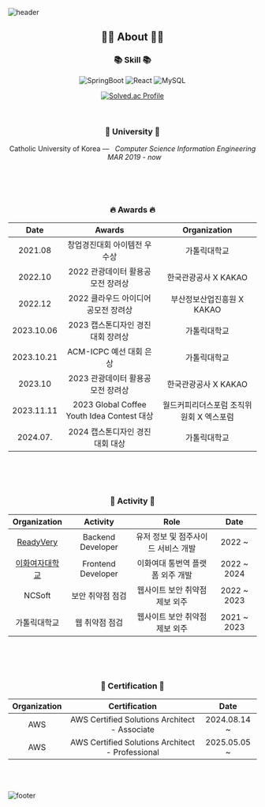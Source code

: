![header](https://capsule-render.vercel.app/api?type=slice&color=30A9DE&height=60&section=header)

<div align=center>
 
 <h2 align="center">👨‍💻 About 👨‍💻</h2>

 <h3 align="center">📚 Skill 📚</h3>
 
<div align="center">
<img alt=
"SpringBoot" src="https://img.shields.io/badge/SpringBoot-6DB33F?style=flat&logo=SpringBoot&logoColor=white"/>
<img alt="React" src="https://img.shields.io/badge/-ReactJs-61DAFB?logo=react&logoColor=white&style=flat"/>
<img alt="MySQL" src="https://img.shields.io/badge/MySQL-4479A1?style=flat&logo=MySQL&logoColor=white"/>
 
[![Solved.ac Profile](http://mazassumnida.wtf/api/generate_badge?boj=1223v)](https://solved.ac/1223v)
<br>
</div>
<br> 

<h3 align="center">🏫 University 🏫</h3>
<p align="center">
Catholic University of Korea —  &nbsp; <em>Computer Science Information Engineering &nbsp;   MAR  2019 - now </em>
</p>   

</br>
</br>
</br>

<h3 align="center"> 🔥 Awards 🔥</h3>

|Date|Awards|Organization|
|:---:|:---:|:---:|
|2021.08 | 창업경진대회 아이템전 우수상 | 가톨릭대학교 |
|2022.10| 2022 관광데이터 활용공모전 장려상 | 한국관광공사 X KAKAO|
|2022.12| 2022 클라우드 아이디어 공모전 장려상 | 부산정보산업진흥원 X KAKAO |
|2023.10.06 | 2023 캡스톤디자인 경진대회 장려상| 가톨릭대학교 |
|2023.10.21| ACM-ICPC 예선 대회 은상| 가톨릭대학교 |
|2023.10| 2023 관광데이터 활용공모전 장려상 | 한국관광공사 X KAKAO |
|2023.11.11| 2023 Global Coffee Youth Idea Contest 대상 | 월드커피리더스포럼 조직위원회 X 엑스포럼|
|2024.07.| 2024 캡스톤디자인 경진대회 대상 | 가톨릭대학교 |



</br>
</br>
</br>
 
<h3 align="center"> 🧩 Activity 🧩</h3>

|Organization|Activity|Role|Date|
|:---:|:---:|:---:|:---:|
| [ReadyVery](https://test.readyvery.com/) | Backend Developer| 유저 정보 및 점주사이드 서비스 개발 |2022 ~ |
| [이화여자대학교](https://edu-trans.ewha.ac.kr) | Frontend Developer | 이화여대 통번역 플랫폼 외주 개발 |2022 ~ 2024|
| NCSoft | 보안 취약점 점검| 웹사이트 보안 취약점 제보 외주 |2022 ~ 2023|
| 가톨릭대학교 | 웹 취약점 점검 | 웹사이트 보안 취약점 제보 외주 |2021 ~ 2023|

</br>
</br>
</br>

<h3 align="center"> 🧩 Certification 🧩</h3>

|Organization|Certification|Date|
|:---:|:---:|:---:|
| AWS | AWS Certified Solutions Architect - Associate |2024.08.14 ~ |
| AWS | AWS Certified Solutions Architect - Professional |2025.05.05 ~ |
 
 <br>
 
</div>



<br>

![footer](https://capsule-render.vercel.app/api?type=slice&color=EFDC05&height=40&section=footer)
